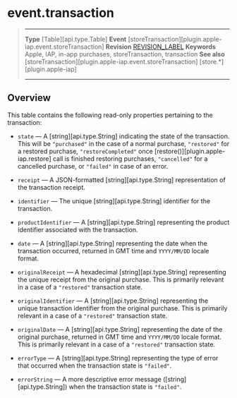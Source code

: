 # event.transaction

> --------------------- ------------------------------------------------------------------------------------------
> __Type__              [Table][api.type.Table]
> __Event__             [storeTransaction][plugin.apple-iap.event.storeTransaction]
> __Revision__          [REVISION_LABEL](REVISION_URL)
> __Keywords__          Apple, IAP, in-app purchases, storeTransaction, transaction
> __See also__			[storeTransaction][plugin.apple-iap.event.storeTransaction]
>						[store.*][plugin.apple-iap]
> --------------------- ------------------------------------------------------------------------------------------

## Overview

This table contains the following <nobr>read-only</nobr> properties pertaining to the transaction:

* `state` &mdash; A [string][api.type.String] indicating the state of the transaction. This will be `"purchased"` in the case of a normal purchase, `"restored"` for a restored purchase, `"restoreCompleted"` once [restore()][plugin.apple-iap.restore] call is finished restoring purchases, `"cancelled"` for a cancelled purchase, or `"failed"` in case of an error.

* `receipt` &mdash; A <nobr>JSON-formatted</nobr> [string][api.type.String] representation of the transaction receipt.

* `identifier` &mdash; The unique [string][api.type.String] identifier for the transaction.

* `productIdentifier` &mdash; A [string][api.type.String] representing the product identifier associated with the transaction.

* `date` &mdash; A [string][api.type.String] representing the date when the transaction occurred, returned in GMT time and `YYYY/MM/DD` locale format.

* `originalReceipt` &mdash; A hexadecimal [string][api.type.String] representing the unique receipt from the original purchase. This is primarily relevant in a case of a `"restored"` transaction state.

* `originalIdentifier` &mdash; A [string][api.type.String] representing the unique transaction identifier from the original purchase. This is primarily relevant in a case of a `"restored"` transaction state.

* `originalDate` &mdash; A [string][api.type.String] representing the date of the original purchase, returned in GMT time and `YYYY/MM/DD` locale format. This is primarily relevant in a case of a `"restored"` transaction state.

* `errorType` &mdash; A [string][api.type.String] representing the type of error that occurred when the transaction state is `"failed"`.

* `errorString` &mdash; A more descriptive error message ([string][api.type.String]) when the transaction state is `"failed"`.
